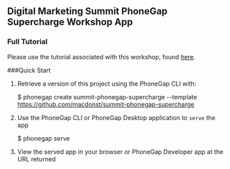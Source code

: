## Digital Marketing Summit PhoneGap Supercharge Workshop App

### Full Tutorial
Please use the tutorial associated with this workshop, found [here](http://macdonst.github.io/summit-phonegap-supercharge).

###Quick Start

1. Retrieve a version of this project using the PhoneGap CLI with:

      $ phonegap create summit-phonegap-supercharge --template https://github.com/macdonst/summit-phonegap-supercharge

2. Use the PhoneGap CLI or PhoneGap Desktop application to `serve` the app

      $ phonegap serve

3. View the served app in your browser or PhoneGap Developer app at the URL returned
